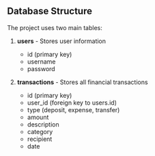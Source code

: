 ## Database Structure

The project uses two main tables:

1. **users** - Stores user information

   - id (primary key)
   - username
   - password

2. **transactions** - Stores all financial transactions
   - id (primary key)
   - user_id (foreign key to users.id)
   - type (deposit, expense, transfer)
   - amount
   - description
   - category
   - recipient
   - date
